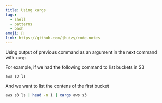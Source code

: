 ```yaml
---
title: Using xargs
tags:
  - shell
  - patterns
  - bash
emoji: 🐚
link: https://github.com/jhuizy/code-notes
---
```


Using output of previous command as an argument in the next command with `xargs`

For example, if we had the following command to list buckets in S3

```bash
aws s3 ls
```
And we want to list the contens of the first bucket

```bash
aws s3 ls | head -n 1 | xargs aws s3
```
